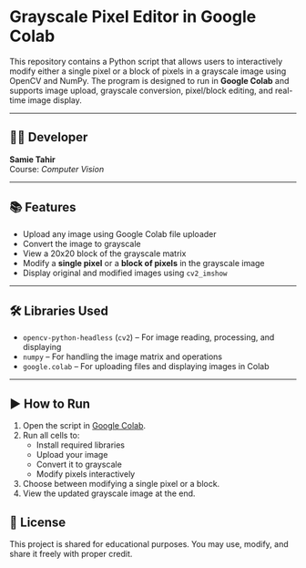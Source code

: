 # Grayscale Pixel Editor in Google Colab

This repository contains a Python script that allows users to interactively modify either a single pixel or a block of pixels in a grayscale image using OpenCV and NumPy. The program is designed to run in **Google Colab** and supports image upload, grayscale conversion, pixel/block editing, and real-time image display.

---

## 👨‍🏫 Developer
**Samie Tahir**  
Course: *Computer Vision*

---

## 📚 Features

- Upload any image using Google Colab file uploader
- Convert the image to grayscale
- View a 20x20 block of the grayscale matrix
- Modify a **single pixel** or a **block of pixels** in the grayscale image
- Display original and modified images using `cv2_imshow`

---

## 🛠️ Libraries Used

- `opencv-python-headless` (`cv2`) – For image reading, processing, and displaying
- `numpy` – For handling the image matrix and operations
- `google.colab` – For uploading files and displaying images in Colab

---

## ▶️ How to Run

1. Open the script in [Google Colab](https://colab.research.google.com/).
2. Run all cells to:
   - Install required libraries
   - Upload your image
   - Convert it to grayscale
   - Modify pixels interactively
3. Choose between modifying a single pixel or a block.
4. View the updated grayscale image at the end.



## 📄 License

This project is shared for educational purposes. You may use, modify, and share it freely with proper credit.
